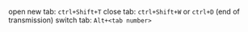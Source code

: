 
open new tab: `ctrl+Shift+T`
close tab: `ctrl+Shift+W` or `ctrl+D` (end of transmission)
switch tab: `Alt+<tab number>`